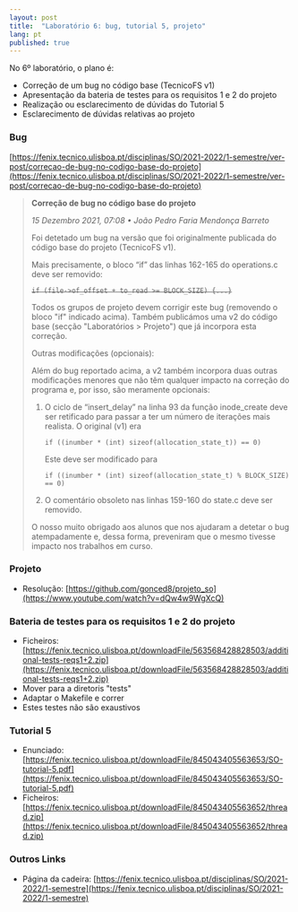 ```yaml
---
layout: post
title:  "Laboratório 6: bug, tutorial 5, projeto"
lang: pt
published: true
---
```


No 6º laboratório, o plano é:
- Correção de um bug no código base (TecnicoFS v1)
- Apresentação da bateria de testes para os requisitos 1 e 2 do projeto
- Realização ou esclarecimento de dúvidas do Tutorial 5
- Esclarecimento de dúvidas relativas ao projeto

### Bug
[https://fenix.tecnico.ulisboa.pt/disciplinas/SO/2021-2022/1-semestre/ver-post/correcao-de-bug-no-codigo-base-do-projeto](https://fenix.tecnico.ulisboa.pt/disciplinas/SO/2021-2022/1-semestre/ver-post/correcao-de-bug-no-codigo-base-do-projeto)
> **Correção de bug no código base do projeto**
>
> _15 Dezembro 2021, 07:08 • João Pedro Faria Mendonça Barreto_
>
> Foi detetado um bug na versão que foi originalmente publicada do código base do projeto (TecnicoFS v1).
> 
> Mais precisamente, o bloco “if” das linhas 162-165 do operations.c deve ser removido:
> 
> ~~`if (file->of_offset + to_read >= BLOCK_SIZE) {...}`~~
> 
> Todos os grupos de projeto devem corrigir este bug (removendo o bloco "if" indicado acima).
> Também publicámos uma v2 do código base (secção "Laboratórios > Projeto") que já incorpora esta correção.
> 
> Outras modificações (opcionais):
>
> Além do bug reportado acima, a v2 também incorpora duas outras modificações menores que não têm qualquer impacto na correção do programa e, por isso, são meramente opcionais:
> 
> 1. O ciclo de “insert_delay” na linha 93 da função inode_create deve ser retificado para passar a ter um número de iterações mais realista.
> O original (v1) era 
> 
> 		`if ((inumber * (int) sizeof(allocation_state_t)) == 0)`
> 
> 		Este deve ser modificado para
> 
> 		`if ((inumber * (int) sizeof(allocation_state_t) % BLOCK_SIZE) == 0)`
> 
> 
> 2. O comentário obsoleto nas linhas 159-160 do state.c deve ser removido.
> 
> 
> O nosso muito obrigado aos alunos que nos ajudaram a detetar o bug atempadamente e, dessa forma, preveniram que o mesmo tivesse impacto nos trabalhos em curso.

### Projeto
- Resolução: [https://github.com/gonced8/projeto_so](https://www.youtube.com/watch?v=dQw4w9WgXcQ)

### Bateria de testes para os requisitos 1 e 2 do projeto 
- Ficheiros: [https://fenix.tecnico.ulisboa.pt/downloadFile/563568428828503/additional-tests-reqs1+2.zip](https://fenix.tecnico.ulisboa.pt/downloadFile/563568428828503/additional-tests-reqs1+2.zip)
- Mover para a diretoris "tests"
- Adaptar o Makefile e correr
- Estes testes não são exaustivos


### Tutorial 5
- Enunciado: [https://fenix.tecnico.ulisboa.pt/downloadFile/845043405563653/SO-tutorial-5.pdf](https://fenix.tecnico.ulisboa.pt/downloadFile/845043405563653/SO-tutorial-5.pdf)
- Ficheiros: [https://fenix.tecnico.ulisboa.pt/downloadFile/845043405563652/thread.zip](https://fenix.tecnico.ulisboa.pt/downloadFile/845043405563652/thread.zip)

### Outros Links
- Página da cadeira: [https://fenix.tecnico.ulisboa.pt/disciplinas/SO/2021-2022/1-semestre](https://fenix.tecnico.ulisboa.pt/disciplinas/SO/2021-2022/1-semestre)

